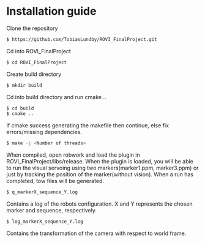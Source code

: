 # Installation guide

Clone the repository
```sh
$ https://github.com/TobiasLundby/ROVI_FinalProject.git
```
Cd into ROVI_FinalProject
```sh
$ cd ROVI_FinalProject
```
Create build directory
```sh
$ mkdir build
```
Cd into build directory and run cmake ..
```sh
$ cd build
$ cmake ..
```

If cmake success generating the makefile then continue, else fix errors/missing dependencies.
```sh
$ make -j <Number of threads>
```

When compiled, open robwork and load the plugin in ROVI_FinalProject/libs/release.
When the plugin is loaded, you will be able to run the visual servoing using two markers(marker1.ppm, marker3.ppm) or just by tracking the position of the marker(without vision). When a run has completed, tow files will be generated. 

```sh
$ q_markerX_sequence_Y.log
```
Contains a log of the robots configuration. X and Y represents the chosen marker and sequence, respectively.
```sh
$ log_markerX_sequence_Y.log
```
Contains the transformation of the camera with respect to world frame.
